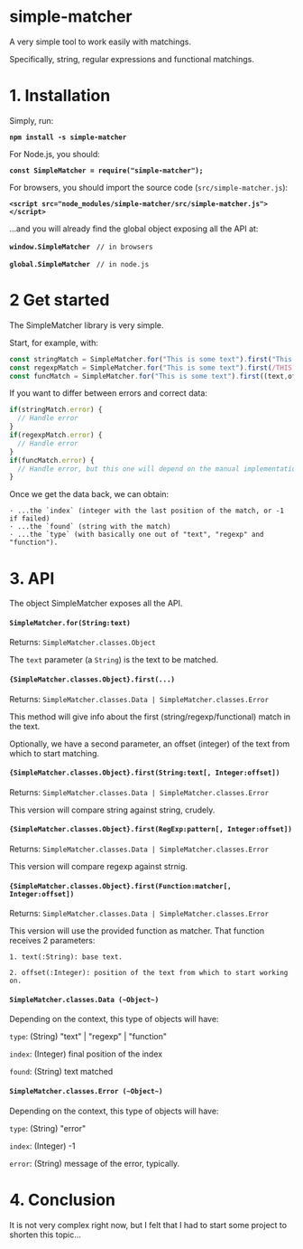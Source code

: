 # simple-matcher

A very simple tool to work easily with matchings. 

Specifically, string, regular expressions and functional matchings.

# 1. Installation

Simply, run:

**`npm install -s simple-matcher`**

For Node.js, you should:

**`const SimpleMatcher = require("simple-matcher");`**

For browsers, you should import the source code (`src/simple-matcher.js`):

**`<script src="node_modules/simple-matcher/src/simple-matcher.js"></script>`**

...and you will already find the global object exposing all the API at:

**`window.SimpleMatcher`** ` // in browsers` 

**`global.SimpleMatcher`** ` // in node.js` 

# 2 Get started

The SimpleMatcher library is very simple.

Start, for example, with:

```js
const stringMatch = SimpleMatcher.for("This is some text").first("This is");
const regexpMatch = SimpleMatcher.for("This is some text").first(/THIS IS/gi);
const funcMatch = SimpleMatcher.for("This is some text").first((text,offset) => {index:text.substr(0,offset).substr(4) !== "This" ? -1 : 4});
```

If you want to differ between errors and correct data:
```js
if(stringMatch.error) {
  // Handle error
}
if(regexpMatch.error) {
  // Handle error
}
if(funcMatch.error) {
  // Handle error, but this one will depend on the manual implementation of the matcher we provide
}
```

Once we get the data back, we can obtain:

	· ...the `index` (integer with the last position of the match, or -1 if failed)
	· ...the `found` (string with the match)
	· ...the `type` (with basically one out of "text", "regexp" and "function").





# 3. API

The object SimpleMatcher exposes all the API.

#### `SimpleMatcher.for(String:text)`

Returns: `SimpleMatcher.classes.Object`

The `text` parameter (a `String`) is the text to be matched.

#### `{SimpleMatcher.classes.Object}.first(...)`

Returns: `SimpleMatcher.classes.Data | SimpleMatcher.classes.Error`

This method will give info about the first (string/regexp/functional) match in the text.

Optionally, we have a second parameter, an offset (integer) of the text from which to start matching.

#### `{SimpleMatcher.classes.Object}.first(String:text[, Integer:offset])`

Returns: `SimpleMatcher.classes.Data | SimpleMatcher.classes.Error`

This version will compare string against string, crudely.

#### `{SimpleMatcher.classes.Object}.first(RegExp:pattern[, Integer:offset])`

Returns: `SimpleMatcher.classes.Data | SimpleMatcher.classes.Error`

This version will compare regexp against strnig.

#### `{SimpleMatcher.classes.Object}.first(Function:matcher[, Integer:offset])`

Returns: `SimpleMatcher.classes.Data | SimpleMatcher.classes.Error`

This version will use the provided function as matcher. That function receives 2 parameters:

	1. text(:String): base text.
	
	2. offset(:Integer): position of the text from which to start working on.

#### `SimpleMatcher.classes.Data (~Object~)`

Depending on the context, this type of objects will have:

`type`:  (String) "text" | "regexp" | "function"

`index`: (Integer) final position of the index

`found`: (String) text matched

#### `SimpleMatcher.classes.Error (~Object~)`

Depending on the context, this type of objects will have:

`type`:  (String) "error"

`index`: (Integer) -1

`error`: (String) message of the error, typically.



# 4. Conclusion

It is not very complex right now, but I felt that I had to start some project to shorten this topic...